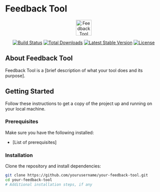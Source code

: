 #  Feedback Tool

<p align="center"><a href="https://freepngimg.com/download/feedback/8-2-feedback-png-clipart.png" target="_blank"><img src="https://freepngimg.com/download/feedback/8-2-feedback-png-clipart.png" width="50" alt="Feedback Tool "></a></p>

<p align="center">
<a href="https://github.com/yourusername/your-feedback-tool/actions"><img src="https://github.com/yourusername/your-feedback-tool/workflows/tests/badge.svg" alt="Build Status"></a>
<a href="https://packagist.org/packages/yourusername/your-feedback-tool"><img src="https://img.shields.io/packagist/dt/yourusername/your-feedback-tool" alt="Total Downloads"></a>
<a href="https://packagist.org/packages/yourusername/your-feedback-tool"><img src="https://img.shields.io/packagist/v/yourusername/your-feedback-tool" alt="Latest Stable Version"></a>
<a href="https://packagist.org/packages/yourusername/your-feedback-tool"><img src="https://img.shields.io/packagist/l/yourusername/your-feedback-tool" alt="License"></a>
</p>

## About Feedback Tool

 Feedback Tool is a [brief description of what your tool does and its purpose].

## Getting Started

Follow these instructions to get a copy of the project up and running on your local machine.

### Prerequisites

Make sure you have the following installed:

- [List of prerequisites]

### Installation

Clone the repository and install dependencies:

```bash
git clone https://github.com/yourusername/your-feedback-tool.git
cd your-feedback-tool
# Additional installation steps, if any
